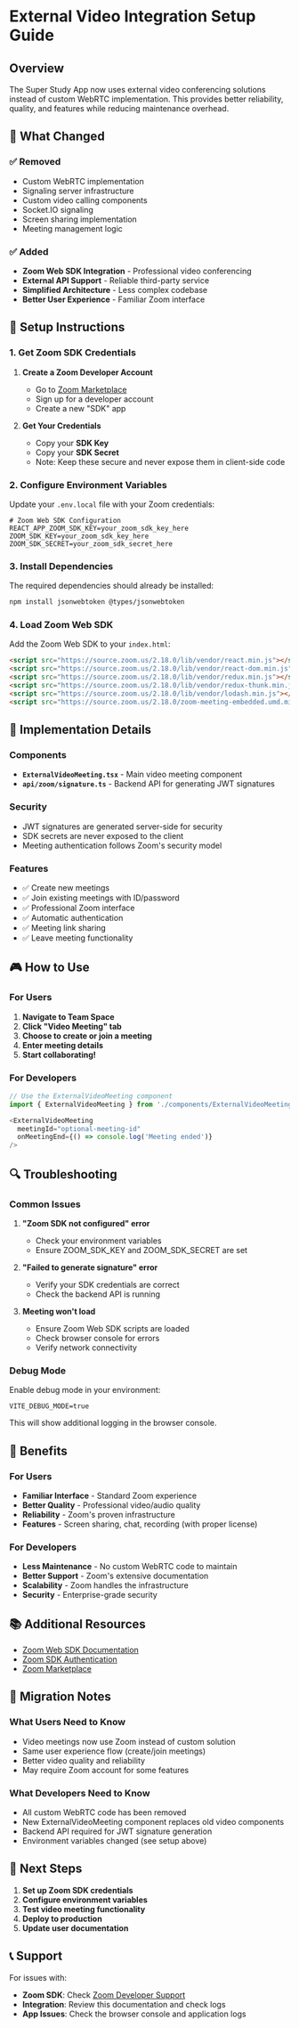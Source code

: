 # External Video Integration Setup Guide

## Overview

The Super Study App now uses external video conferencing solutions instead of custom WebRTC implementation. This provides better reliability, quality, and features while reducing maintenance overhead.

## 🎯 What Changed

### ✅ Removed
- Custom WebRTC implementation
- Signaling server infrastructure
- Custom video calling components
- Socket.IO signaling
- Screen sharing implementation
- Meeting management logic

### ✅ Added
- **Zoom Web SDK Integration** - Professional video conferencing
- **External API Support** - Reliable third-party service
- **Simplified Architecture** - Less complex codebase
- **Better User Experience** - Familiar Zoom interface

## 🚀 Setup Instructions

### 1. Get Zoom SDK Credentials

1. **Create a Zoom Developer Account**
   - Go to [Zoom Marketplace](https://marketplace.zoom.us/)
   - Sign up for a developer account
   - Create a new "SDK" app

2. **Get Your Credentials**
   - Copy your **SDK Key**
   - Copy your **SDK Secret**
   - Note: Keep these secure and never expose them in client-side code

### 2. Configure Environment Variables

Update your `.env.local` file with your Zoom credentials:

```env
# Zoom Web SDK Configuration
REACT_APP_ZOOM_SDK_KEY=your_zoom_sdk_key_here
ZOOM_SDK_KEY=your_zoom_sdk_key_here
ZOOM_SDK_SECRET=your_zoom_sdk_secret_here
```

### 3. Install Dependencies

The required dependencies should already be installed:

```bash
npm install jsonwebtoken @types/jsonwebtoken
```

### 4. Load Zoom Web SDK

Add the Zoom Web SDK to your `index.html`:

```html
<script src="https://source.zoom.us/2.18.0/lib/vendor/react.min.js"></script>
<script src="https://source.zoom.us/2.18.0/lib/vendor/react-dom.min.js"></script>
<script src="https://source.zoom.us/2.18.0/lib/vendor/redux.min.js"></script>
<script src="https://source.zoom.us/2.18.0/lib/vendor/redux-thunk.min.js"></script>
<script src="https://source.zoom.us/2.18.0/lib/vendor/lodash.min.js"></script>
<script src="https://source.zoom.us/2.18.0/zoom-meeting-embedded.umd.min.js"></script>
```

## 🔧 Implementation Details

### Components

- **`ExternalVideoMeeting.tsx`** - Main video meeting component
- **`api/zoom/signature.ts`** - Backend API for generating JWT signatures

### Security

- JWT signatures are generated server-side for security
- SDK secrets are never exposed to the client
- Meeting authentication follows Zoom's security model

### Features

- ✅ Create new meetings
- ✅ Join existing meetings with ID/password
- ✅ Professional Zoom interface
- ✅ Automatic authentication
- ✅ Meeting link sharing
- ✅ Leave meeting functionality

## 🎮 How to Use

### For Users

1. **Navigate to Team Space**
2. **Click "Video Meeting" tab**
3. **Choose to create or join a meeting**
4. **Enter meeting details**
5. **Start collaborating!**

### For Developers

```typescript
// Use the ExternalVideoMeeting component
import { ExternalVideoMeeting } from './components/ExternalVideoMeeting';

<ExternalVideoMeeting
  meetingId="optional-meeting-id"
  onMeetingEnd={() => console.log('Meeting ended')}
/>
```

## 🔍 Troubleshooting

### Common Issues

1. **"Zoom SDK not configured" error**
   - Check your environment variables
   - Ensure ZOOM_SDK_KEY and ZOOM_SDK_SECRET are set

2. **"Failed to generate signature" error**
   - Verify your SDK credentials are correct
   - Check the backend API is running

3. **Meeting won't load**
   - Ensure Zoom Web SDK scripts are loaded
   - Check browser console for errors
   - Verify network connectivity

### Debug Mode

Enable debug mode in your environment:

```env
VITE_DEBUG_MODE=true
```

This will show additional logging in the browser console.

## 🌟 Benefits

### For Users
- **Familiar Interface** - Standard Zoom experience
- **Better Quality** - Professional video/audio quality
- **Reliability** - Zoom's proven infrastructure
- **Features** - Screen sharing, chat, recording (with proper license)

### For Developers
- **Less Maintenance** - No custom WebRTC code to maintain
- **Better Support** - Zoom's extensive documentation
- **Scalability** - Zoom handles the infrastructure
- **Security** - Enterprise-grade security

## 📚 Additional Resources

- [Zoom Web SDK Documentation](https://developers.zoom.us/docs/meeting-sdk/web/)
- [Zoom SDK Authentication](https://developers.zoom.us/docs/meeting-sdk/auth/)
- [Zoom Marketplace](https://marketplace.zoom.us/)

## 🔄 Migration Notes

### What Users Need to Know
- Video meetings now use Zoom instead of custom solution
- Same user experience flow (create/join meetings)
- Better video quality and reliability
- May require Zoom account for some features

### What Developers Need to Know
- All custom WebRTC code has been removed
- New ExternalVideoMeeting component replaces old video components
- Backend API required for JWT signature generation
- Environment variables changed (see setup above)

## 🚀 Next Steps

1. **Set up Zoom SDK credentials**
2. **Configure environment variables**
3. **Test video meeting functionality**
4. **Deploy to production**
5. **Update user documentation**

## 📞 Support

For issues with:
- **Zoom SDK**: Check [Zoom Developer Support](https://developers.zoom.us/support/)
- **Integration**: Review this documentation and check logs
- **App Issues**: Check the browser console and application logs
